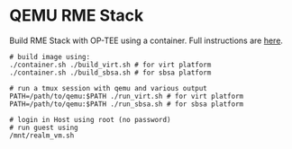 QEMU RME Stack
===============

Build RME Stack with OP-TEE using a container.
Full instructions are [here](https://linaro.atlassian.net/wiki/spaces/QEMU/pages/29051027459/Building+an+RME+stack+for+QEMU#With-the-OP-TEE-build-environment).

```
# build image using:
./container.sh ./build_virt.sh # for virt platform
./container.sh ./build_sbsa.sh # for sbsa platform

# run a tmux session with qemu and various output
PATH=/path/to/qemu:$PATH ./run_virt.sh # for virt platform
PATH=/path/to/qemu:$PATH ./run_sbsa.sh # for sbsa platform

# login in Host using root (no password)
# run guest using
/mnt/realm_vm.sh
```
